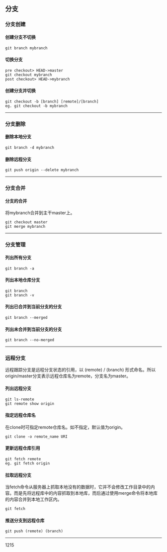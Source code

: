 ## 分支

### 分支创建
#### 创建分支不切换
```
git branch mybranch
```
#### 切换分支
```
pre checkout> HEAD->master
git checkout mybranch
post checkout> HEAD->mybranch
```
#### 创建分支并切换
```
git checkout -b [branch] [remote]/[branch]
eg. git checkout -b mybranch
```
***

### 分支删除
#### 删除本地分支
```
git branch -d mybranch
```
#### 删除远程分支
```
git push origin --delete mybranch
```
***

### 分支合并
#### 分支的合并
将mybranch合并到主干master上。
```
git checkout master
git merge mybranch
```
***

### 分支管理
#### 列出所有分支
```
git branch -a
```
#### 列出本地仓库分支
```
git branch
git branch -v
```
#### 列出已合并到当前分支的分支
```
git branch --merged
```
#### 列出未合并到当前分支的分支
```
git branch --no-merged
```
***

### 远程分支
远程跟踪分支是远程分支状态的引用，以 (remote) / (branch) 形式命名。所以origin/master分支表示远程仓库名为remote，分支名为master。
#### 列出远程分支
```
git ls-remote
git remote show origin
```
#### 指定远程仓库名
在clone时可指定remote仓库名。如不指定，默认值为origin。
```
git clone -o remote_name URI
```
#### 更新远程仓库引用
```
git fetch remote
eg. git fetch origin
```
#### 拉取远程分支
当fetch命令从服务器上抓取本地没有的数据时，它并不会修改工作目录中的内容。而是先将远程库中的内容抓取到本地库，而后通过使用merge命令将本地库的内容合并到本地工作区内。
```
git fetch
```
#### 推送分支到远程仓库
```
git push (remote) (branch)
```
***

1215
